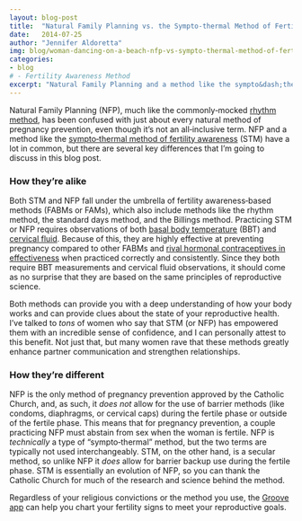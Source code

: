 ```yaml
---
layout: blog-post
title:  "Natural Family Planning vs. the Sympto-thermal Method of Fertility Awareness"
date:   2014-07-25
author: "Jennifer Aldoretta"
img: blog/woman-dancing-on-a-beach-nfp-vs-sympto-thermal-method-of-fertility-awareness.jpg
categories: 
- blog
# - Fertility Awareness Method
excerpt: "Natural Family Planning and a method like the sympto&dash;thermal method of fertility awareness (STM) have a lot in common, but there are several key differences..."
---
```


Natural Family Planning (NFP), much like the commonly&dash;mocked <a class="text-link" href="/blog/2014/06/23/standard-days-method-rhythm-method-sympto-thermal-method-whats-the-difference/#.U9Jup4BdVW0">rhythm method</a>, has been confused with just about every natural method of pregnancy prevention, even though it&rsquo;s not an all&dash;inclusive term. NFP and a method like the <a class="text-link" href="/the-cycle/">sympto&dash;thermal method of fertility awareness</a> (STM) have a lot in common, but there are several key differences that I&rsquo;m going to discuss in this blog post.

### How they&rsquo;re alike ###

Both STM and NFP fall under the umbrella of fertility awareness&dash;based methods (FABMs or FAMs), which also include methods like the rhythm method, the standard days method, and the Billings method. Practicing STM or NFP requires observations of both <a class="text-link" href="/the-cycle/chapter-6-hormone-changes-and-fertility-signals/#what-is-bbt">basal body temperature</a> (BBT) and <a class="text-link" href="/the-cycle/chapter-6-hormone-changes-and-fertility-signals/#what-is-cervical-fluid">cervical fluid</a>. Because of this, they are highly effective at preventing pregnancy compared to other FABMs and <a class="text-link" href="/the-cycle/chapter-9-sympto-thermal-method-effectiveness/">rival hormonal contraceptives in effectiveness</a> when practiced correctly and consistently. Since they both require BBT measurements and cervical fluid observations, it should come as no surprise that they are based on the same principles of reproductive science.

Both methods can provide you with a deep understanding of how your body works and can provide clues about the state of your reproductive health. I&rsquo;ve talked to *tons* of women who say that STM (or NFP) has empowered them with an incredible sense of confidence, and I can personally attest to this benefit. Not just that, but many women rave that these methods greatly enhance partner communication and strengthen relationships.

### How they&rsquo;re different ###

NFP is the only method of pregnancy prevention approved by the Catholic Church, and, as such, it *does not* allow for the use of barrier methods (like condoms, diaphragms, or cervical caps) during the fertile phase or outside of the fertile phase. This means that for pregnancy prevention, a couple practicing NFP must abstain from sex when the woman is fertile. NFP is *technically* a type of “sympto&dash;thermal” method, but the two terms are typically not used interchangeably. STM, on the other hand, is a secular method, so unlike NFP it *does* allow for barrier backup use during the fertile phase. STM is essentially an evolution of NFP, so you can thank the Catholic Church for much of the research and science behind the method.

Regardless of your religious convictions or the method you use, the <a class="text-link" href="https://itunes.apple.com/app/id831795151">Groove app</a> can help you chart your fertility signs to meet your reproductive goals.

